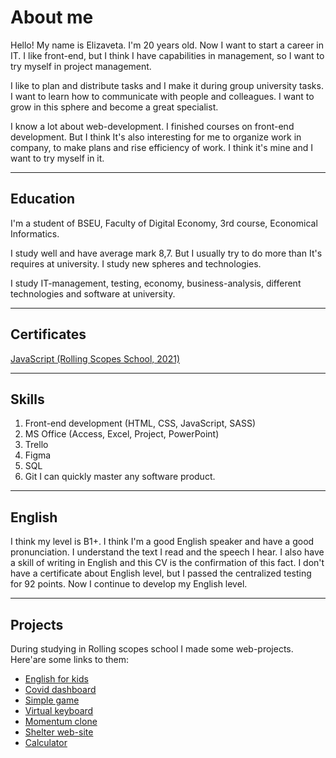 # About me
Hello! My name is Elizaveta. I'm 20 years old. Now I want to start a career in IT. I like front-end, but I think I have capabilities in management, so I want to try myself in project management.

I like to plan and distribute tasks and I make it during group university tasks. I want to learn how to communicate with people and colleagues. I want to grow in this sphere and become a great specialist.

I know a lot about web-development. I finished courses on front-end development. But I think It's also interesting for me to organize work in company, to make plans and rise efficiency of work. I think it's mine and I want to try myself in it.
____
## Education
I'm a student of BSEU, Faculty of Digital Economy, 3rd course, Economical Informatics.

I study well and have average mark 8,7. But I usually try to do more than It's requires at university. I study new spheres and technologies.

I study IT-management, testing, economy, business-analysis, different technologies and software at university.
____
## Certificates
[JavaScript (Rolling Scopes School, 2021)](https://app.rs.school/certificate/ucnowxb2)
____
## Skills
1. Front-end development (HTML, CSS, JavaScript, SASS)
2. MS Office (Access, Excel, Project, PowerPoint)
3. Trello
4. Figma
5. SQL
6. Git
I can quickly master any software product.
____
## English
I think my level is B1+. I think I'm a good English speaker and have a good pronunciation. I understand the text I read and the speech I hear. I also have a skill of writing in English and this CV is the confirmation of this fact. I don't have a certificate about English level, but I passed the centralized testing for 92 points. Now I continue to develop my English level.
____
## Projects
During studying in Rolling scopes school I made some web-projects. Here'are some links to them: 
* [English for kids](https://rolling-scopes-school.github.io/elizavetapanasiuk-JS2020Q3/english-for-kids/)
* [Covid dashboard](https://rolling-scopes-school.github.io/elizavetapanasiuk-JS2020Q3/covid-dashboard/)
* [Simple game](https://rolling-scopes-school.github.io/elizavetapanasiuk-JS2020Q3/gem-puzzle/)
* [Virtual keyboard](https://rolling-scopes-school.github.io/elizavetapanasiuk-JS2020Q3/virtual-keyboard/)
* [Momentum clone](https://rolling-scopes-school.github.io/elizavetapanasiuk-JS2020Q3/momentum/)
* [Shelter web-site](https://rolling-scopes-school.github.io/elizavetapanasiuk-JS2020Q3/shelter/pages/main/main.html)
* [Calculator](https://rolling-scopes-school.github.io/elizavetapanasiuk-JS2020Q3/calculator/)
